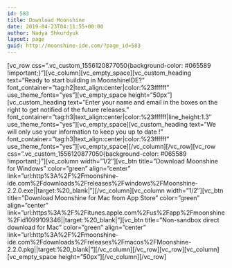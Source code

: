 ```yaml
---
id: 583
title: Download Moonshine
date: 2019-04-23T04:11:55+00:00
author: Nadya Shkurdyuk
layout: page
guid: http://moonshine-ide.com/?page_id=583
---
```

\[vc\_row css=&#8221;.vc\_custom\_1556120877050{background-color: #065589 !important;}&#8221;\]\[vc\_column\]\[vc\_empty\_space\]\[vc\_custom\_heading text=&#8221;Ready to start building in MoonshineIDE?&#8221; font\_container=&#8221;tag:h2|text\_align:center|color:%23ffffff&#8221; use\_theme\_fonts=&#8221;yes&#8221;\]\[vc\_empty\_space height=&#8221;50px&#8221;\]\[vc\_custom\_heading text=&#8221;Enter your name and email in the boxes on the right to get notified of the future releases.&#8221; font\_container=&#8221;tag:h3|text\_align:center|color:%23ffffff|line\_height:1.3&#8243; use\_theme\_fonts=&#8221;yes&#8221;\]\[vc\_empty\_space\]\[vc\_custom\_heading text=&#8221;We will only use your information to keep you up to date !&#8221; font\_container=&#8221;tag:h3|text\_align:center|color:%23ffffff&#8221; use\_theme\_fonts=&#8221;yes&#8221;\]\[vc\_empty\_space\]\[/vc\_column\]\[/vc\_row\]\[vc\_row css=&#8221;.vc\_custom\_1556120877050{background-color: #065589 !important;}&#8221;\]\[vc\_column width=&#8221;1/2&#8243;\]\[vc\_btn title=&#8221;Download Moonshine for Windows&#8221; color=&#8221;green&#8221; align=&#8221;center&#8221; link=&#8221;url:http%3A%2F%2Fmoonshine-ide.com%2Fdownloads%2Freleases%2Fwindows%2FMoonshine-2.2.0.exe||target:%20\_blank|&#8221;\]\[/vc\_column\]\[vc\_column width=&#8221;1/2&#8243;\]\[vc\_btn title=&#8221;Download Moonshine for Mac from App Store&#8221; color=&#8221;green&#8221; align=&#8221;center&#8221; link=&#8221;url:https%3A%2F%2Fitunes.apple.com%2Fus%2Fapp%2Fmoonshine%2Fid1099109346||target:%20\_blank|&#8221;\]\[vc\_btn title=&#8221;Non-sandbox direct download for Mac&#8221; color=&#8221;green&#8221; align=&#8221;center&#8221; link=&#8221;url:http%3A%2F%2Fmoonshine-ide.com%2Fdownloads%2Freleases%2Fmacos%2FMoonshine-2.2.0.pkg||target:%20\_blank|&#8221;\]\[/vc\_column\]\[/vc\_row\]\[vc\_row\]\[vc\_column\]\[vc\_empty\_space height=&#8221;50px&#8221;\]\[/vc\_column\][/vc_row]